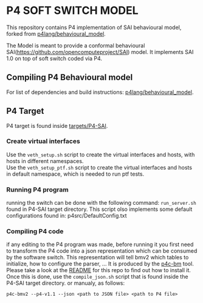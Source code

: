# P4 SOFT SWITCH MODEL
This repository contains P4 implementation of SAI behavioural model, forked from [p4lang/behavioural_model](https://github.com/p4lang/behavioral-model/).
<a name="p4"></a>

The Model is meant to provide a conformal behavioural SAI(https://github.com/opencomputeproject/SAI) model.
It implements SAI 1.0 on top of soft switch coded via P4.  

## Compiling P4 Behavioural model 
For list of dependencies and build instructions:
[p4lang/behavioural_model](https://github.com/p4lang/behavioral-model/).

## P4 Target
P4 target is found inside [targets/P4-SAI](targets/P4-SAI).

### Create virtual interfaces
Use the ```veth_setup.sh``` script to create the virtual interfaces and hosts, with hosts in different namespaces.  
Use the ```veth_setup_ptf.sh``` script to create the virtual interfaces and hosts in default namespace, which is needed to run ptf tests.

### Running P4 program
running the switch can be done with the following command: ```run_server.sh``` found in P4-SAI target directory.
This script olso implements some default configurations found in: p4src/DefaultConfig.txt


### Compiling P4 code
if any editing to the P4 program was made, before running it you first need to transform the P4 code into a json representation which can be consumed by the software switch. This
representation will tell bmv2 which tables to initialize, how to configure the
parser, ... It is produced by the [p4c-bm](https://github.com/p4lang/p4c-bm)
tool. Please take a look at the
[README](https://github.com/p4lang/p4c-bm/blob/master/README.rst) for this repo
to find out how to install it. Once this is done, 
use the ```compile_json.sh``` script that is found inside the P4-SAI target directory.
or manualy, as follows:

    p4c-bmv2 --p4-v1.1 --json <path to JSON file> <path to P4 file>
    
